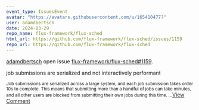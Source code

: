 ```yaml
---
event_type: IssuesEvent
avatar: "https://avatars.githubusercontent.com/u/165410477?"
user: adamdbertsch
date: 2024-03-29
repo_name: flux-framework/flux-sched
html_url: https://github.com/flux-framework/flux-sched/issues/1159
repo_url: https://github.com/flux-framework/flux-sched
---
```


<a href='https://github.com/adamdbertsch' target='_blank'>adamdbertsch</a> open issue <a href='https://github.com/flux-framework/flux-sched/issues/1159' target='_blank'>flux-framework/flux-sched#1159</a>.

<p>job submissions are serialized and not interactively performant</p><small>Job submissions are serialized across a large system, and each job submission takes order 10s to complete.  This means that submitting more than a handful of jobs can take minutes, and all other users are blocked from submitting their own jobs during this time.  ...</small><a href='https://github.com/flux-framework/flux-sched/issues/1159' target='_blank'>View Comment</a>